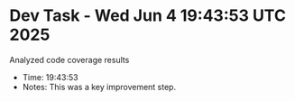 # Dev Task - Wed Jun  4 19:43:53 UTC 2025
Analyzed code coverage results
- Time: 19:43:53
- Notes: This was a key improvement step.
